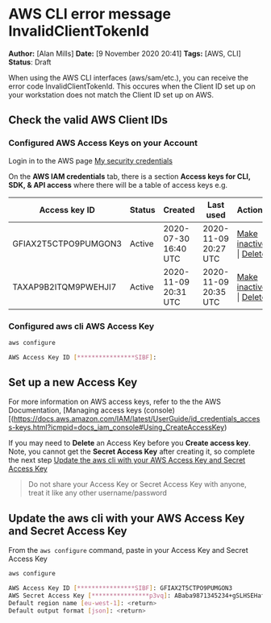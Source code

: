 # AWS CLI error message InvalidClientTokenId

**Author:** [Alan Mills]
**Date:** [9 November 2020 20:41]
**Tags:** [AWS, CLI]
**Status**: Draft

When using the AWS CLI interfaces (aws/sam/etc.), you can receive the error code InvalidClientTokenId.  This occures when the Client ID set up on your workstation does not match the Client ID set up on AWS.  

## Check the valid AWS Client IDs

### Configured AWS Access Keys on your Account

Login in to the AWS page [My security credentials](https://console.aws.amazon.com/iam/home?#/security_credentials)

On the **AWS IAM credentials** tab, there is a section **Access keys for CLI, SDK, & API access** where there will be a table of access keys e.g.

| Access key ID        | Status | Created              | Last used            | Actions                             |
| -------------------- | ------ | -------------------- | -------------------- | ----------------------------------- |
| GFIAX2T5CTPO9PUMGON3 | Active | 2020-07-30 16:40 UTC | 2020-11-09 20:27 UTC | [Make inactive]() &#124; [Delete]() |
| TAXAP9B2ITQM9PWEHJI7 | Active | 2020-11-09 20:31 UTC | 2020-11-09 20:35 UTC | [Make inactive]() &#124; [Delete]() |

### Configured aws cli AWS Access Key

```bash
aws configure

AWS Access Key ID [****************SIBF]:
```

## Set up a new Access Key

For more information on AWS access keys, refer to the the AWS Documentation, [Managing access keys (console)[(https://docs.aws.amazon.com/IAM/latest/UserGuide/id_credentials_access-keys.html?icmpid=docs_iam_console#Using_CreateAccessKey)

If you may need to **Delete** an Access Key before you **Create access key**.
Note, you cannot get the **Secret Access Key** after creating it, so complete the next step [Update the aws cli with your AWS Access Key and Secret Access Key]()

> Do not share your Access Key or Secret Access Key with anyone, treat it like any other username/password

## Update the aws cli with your AWS Access Key and Secret Access Key

From the `aws configure` command, paste in your Access Key and Secret Access Key

```bash
aws configure

AWS Access Key ID [****************SIBF]: GFIAX2T5CTPO9PUMGON3
AWS Secret Access Key [****************p3vq]: ABaba9871345234+gSLHSEHafd/asdf92Nparnkw 
Default region name [eu-west-1]: <return>
Default output format [json]: <return>
```
